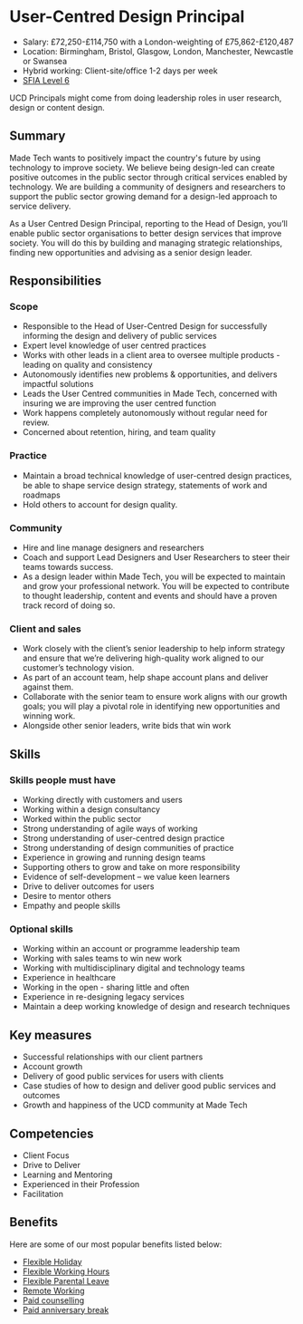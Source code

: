 # User-Centred Design Principal

- Salary: £72,250-£114,750 with a London-weighting of £75,862-£120,487
- Location: Birmingham, Bristol, Glasgow, London, Manchester, Newcastle or Swansea
- Hybrid working: Client-site/office 1-2 days per week
- [SFIA Level 6](sfia/ucd_principal.md)

UCD Principals might come from doing leadership roles in user research, design or content design. 

## Summary

Made Tech wants to positively impact the country's future by using technology to improve society. We believe being design-led can create positive outcomes in the public sector through critical services enabled by technology. We are building a community of designers and researchers to support the public sector growing demand for a design-led approach to service delivery. 

As a User Centred Design Principal, reporting to the Head of Design, you’ll enable public sector organisations to better design services that improve society. You will do this by building and managing strategic relationships, finding new opportunities and advising as a senior design leader.

## Responsibilities 

### Scope

- Responsible to the Head of User-Centred Design for successfully informing the design and delivery of public services
- Expert level knowledge of user centred practices
- Works with other leads in a client area to oversee multiple products - leading on quality and consistency
- Autonomously identifies new problems & opportunities, and delivers impactful solutions
- Leads the User Centred communities in Made Tech, concerned with insuring we are improving the user centred function
- Work happens completely autonomously without regular need for review.
- Concerned about retention, hiring, and team quality

### Practice

- Maintain a broad technical knowledge of user-centred design practices, be able to shape service design strategy, statements of work and roadmaps
- Hold others to account for design quality.

### **Community**

- Hire and line manage designers and researchers
- Coach and support Lead Designers and User Researchers to steer their teams towards success.
- As a design leader within Made Tech, you will be expected to maintain and grow your professional network. You will be expected to contribute to thought leadership, content and events and should have a proven track record of doing so.

### Client and sales

- Work closely with the client’s senior leadership to help inform strategy and ensure that we’re delivering high-quality work aligned to our customer’s technology vision.
- As part of an account team, help shape account plans and deliver against them.
- Collaborate with the senior team to ensure work aligns with our growth goals; you will play a pivotal role in identifying new opportunities and winning work. 
- Alongside other senior leaders, write bids that win work

## Skills

### Skills people must have

- Working directly with customers and users
- Working within a design consultancy
- Worked within the public sector
- Strong understanding of agile ways of working
- Strong understanding of user-centred design practice
- Strong understanding of design communities of practice
- Experience in growing and running design teams
- Supporting others to grow and take on more responsibility
- Evidence of self-development – we value keen learners
- Drive to deliver outcomes for users
- Desire to mentor others
- Empathy and people skills

### Optional skills

- Working within an account or programme leadership team
- Working with sales teams to win new work
- Working with multidisciplinary digital and technology teams
- Experience in healthcare
- Working in the open - sharing little and often
- Experience in re-designing legacy services
- Maintain a deep working knowledge of design and research techniques

## Key measures

- Successful relationships with our client partners
- Account growth
- Delivery of good public services for users with clients
- Case studies of how to design and deliver good public services and outcomes
- Growth and happiness of the UCD community at Made Tech

## Competencies 

- Client Focus
- Drive to Deliver
- Learning and Mentoring
- Experienced in their Profession
- Facilitation

## Benefits

Here are some of our most popular benefits listed below:

- [Flexible Holiday](../benefits/flexible_holiday.md)
- [Flexible Working Hours](../benefits/working_hours.md)
- [Flexible Parental Leave](../guides/welfare/parental_leave.md)
- [Remote Working](../benefits/remote_working.md)
- [Paid counselling](../guides/welfare/paid_counselling.md)
- [Paid anniversary break](../benefits/paid_anniversary_break.md)


